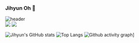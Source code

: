 ### Jihyun Oh 👋

![header](https://capsule-render.vercel.app/api?type=waving&color=2ccc1e&height=120&section=header&text=인프라/DevOps엔지니어%20오지현입니다&fontSize=20&animation=twinkling)<br>
<a href="https://maxo.tistory.com/" target="_blank"><img src="https://img.shields.io/badge/Tistory-F24822??style=flat&logo=Tistory&logoColor=white"/></a>
<a href="https://www.linkedin.com/in/importmax/" target="_blank"><img src="https://img.shields.io/badge/LinkedIn-0A66C2??style=plastic&logo=LinkedIn&logoColor=white"/></a>

<!--
**import-max/import-max** is a ✨ _special_ ✨ repository because its `README.md` (this file) appears on your GitHub profile.

Here are some ideas to get you started:

- 🔭 I’m currently working on ...
- 🌱 I’m currently learning ...
- 👯 I’m looking to collaborate on ...
- 🤔 I’m looking for help with ...
- 💬 Ask me about ...
- 📫 How to reach me: ...
- 😄 Pronouns: ...
- ⚡ Fun fact: ...
-->



![Jihyun's GitHub stats](https://github-readme-stats.vercel.app/api?username=import-max&count_private=true&theme=shadow_green)
![Top Langs](https://github-readme-stats.vercel.app/api/top-langs/?username=import-max&layout=compact)
![Github activity graph](https://github-readme-activity-graph.vercel.app/graph?username=import-max&theme=github)]


